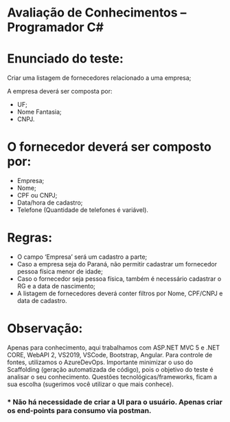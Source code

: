 # Avaliação de Conhecimentos – Programador C#


# Enunciado do teste:
Criar uma listagem de fornecedores relacionado a uma empresa;

A empresa deverá ser composta por:
* UF;
* Nome Fantasia;
* CNPJ.

# O fornecedor deverá ser composto por:
* Empresa;
* Nome;
* CPF ou CNPJ;
* Data/hora de cadastro;
* Telefone (Quantidade de telefones é variável).

# Regras:
* O campo ‘Empresa’ será um cadastro a parte;
* Caso a empresa seja do Paraná, não permitir cadastrar um fornecedor pessoa física menor de idade;
* Caso o fornecedor seja pessoa física, também é necessário cadastrar o RG e a data de nascimento;
* A listagem de fornecedores deverá conter filtros por Nome, CPF/CNPJ e data de cadastro.

# Observação:
Apenas para conhecimento, aqui trabalhamos com ASP.NET MVC 5 e .NET CORE, WebAPI 2, VS2019, VSCode, Bootstrap, Angular.
Para controle de fontes, utilizamos o AzureDevOps.
Importante minimizar o uso do Scaffolding (geração automatizada de código), pois o objetivo do teste é analisar o seu conhecimento.
Questões tecnológicas/frameworks, ficam a sua escolha (sugerimos você utilizar o que mais conhece).

### * Não há necessidade de criar a UI para o usuário. Apenas criar os end-points para consumo via postman.
